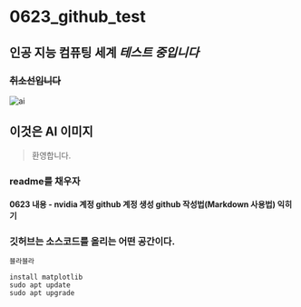 # 0623_github_test
## **인공 지능 컴퓨팅 세계** *테스트 중입니다*
### ~~취소선입니다~~
![ai](https://github.com/user-attachments/assets/7ab7a5b8-a21d-4781-a90b-80ed15785588)
## **이것은 AI 이미지**
> 환영합니다.

### readme를 채우자
#### 0623 내용 - nvidia 계정 github 계정 생성 github 작성법(Markdown 사용법) 익히기
### 깃허브는 소스코드를 올리는 어떤 공간이다.


``` bash
블라블라
```
```
install matplotlib
sudo apt update
sudo apt upgrade
```
